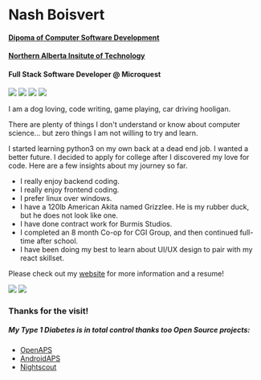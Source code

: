 # Nash Boisvert

#### [Dipoma of Computer Software Development](https://www.nait.ca/programs/dmit-computer-software-development?term=2023-spring)
#### [Northern Alberta Insitute of Technology](https://www.nait.ca/programs/dmit-computer-software-development?term=2023-spring)

#### Full Stack Software Developer @ Microquest

<a href="mailto:nashboisvert1@gmail.com"><img src="https://img.shields.io/badge/Gmail-D14836?style=for-the-badge&logo=gmail&logoColor=white"></a>
<a href="https://discordapp.com/users/305961086782275586/"><img src="https://img.shields.io/badge/Discord-7289DA?style=for-the-badge&logo=discord&logoColor=white"></a>
<a href="https://www.linkedin.com/in/nash-boisvert/"><img src="https://img.shields.io/badge/LinkedIn-0077B5?style=for-the-badge&logo=linkedin&logoColor=white"></a>
<a href="https://leetcode.com/Nashtronaut/"><img src="https://img.shields.io/badge/-LeetCode-FFA116?style=for-the-badge&logo=LeetCode&logoColor=black"></a>

<p>I am a dog loving, code writing, game playing, car driving hooligan.</p>

<p>There are plenty of things I don't understand or know about computer science... but zero things I am not willing to try and learn.</p>

<p>I started learning python3 on my own back at a dead end job. I wanted a better future. I decided to apply for college after I discovered my love for code. Here are a few insights about my journey so far.</p>

- I really enjoy backend coding.
- I really enjoy frontend coding.
- I prefer linux over windows.
- I have a 120lb American Akita named Grizzlee. He is my rubber duck, but he does not look like one.
- I have done contract work for Burmis Studios.
- I completed an 8 month Co-op for CGI Group, and then continued full-time after school.
- I have been doing my best to learn about UI/UX design to pair with my react skillset.

<p>Please check out my <a href="https://nashtronaut.netlify.app">website</a> for more information and a resume!</p>


![](https://github-readme-streak-stats.herokuapp.com/?user=Nashtronaut&theme=gotham&hide_border=false)
![](https://github-profile-trophy.vercel.app/?username=Nashtronaut&theme=chalk&no-frame=true&no-bg=false&margin-w=4)
  
### Thanks for the visit!

##### *My Type 1 Diabetes is in total control thanks too Open Source projects:*
  - <a href="https://github.com/openaps">OpenAPS<a/>
  - <a href="https://androidaps.readthedocs.io/en/latest/">AndroidAPS</a>
  - <a href="https://nightscout.github.io/">Nightscout
